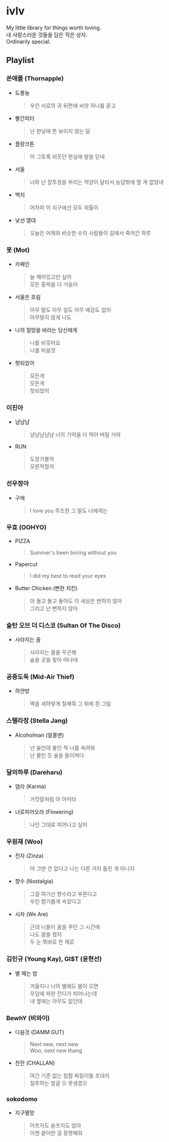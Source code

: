 # ivlv
My little library for things worth loving.  
내 사랑스러운 것들을 담은 작은 상자.  
Ordinarily special.  
## Playlist
### 쏜애플 (Thornapple)
-	도롱뇽 
	> 우린 서로의 귀 뒤편에 씨앗 하나를 묻고
-	빨간피터
	> 난 한낮에 뜬 보이지 않는 달
-	플랑크톤
	> 아 그토록 비웃던 현실에 발을 딛네
-	서울
	> 너와 난 잠투정을 부리는 억양이 달라서 농담밖에 할 게 없었네
-	백치
	> 어차피 이 지구에선 모두 외톨이
-	낯선 열대
	> 오늘은 어제와 비슷한 수의 사람들이 길에서 죽어간 하루
### 못 (Mot)
-	카페인
	> 늘 깨어있고만 싶어  
	  모든 중력을 다 거슬러
-	서울은 흐림
	> 아무 말도 아무 일도 아무 예감도 없이  
	  아무렇지 않게 나도
-	나의 절망을 바라는 당신에게
	> 나를 비웃어요  
	  나를 마음껏
-	헛되었어
	> 모든게  
	  모든게  
	  헛되었어
### 이진아
-	냠냠냠
	> 냠냠냠냠냠 너의 기억을 다 먹어 버릴 거야
-	RUN
	> 도망가볼까  
	  모른척할까
### 선우정아
-	구애
	> I love you 루즈한 그 말도 너에게는
### 우효 (OOHYO)
-	PIZZA
	> Summer's been boring without you
-	Papercut
	> I did my best to read your eyes
-	Butter Chicken (뻔한 치킨)
	> 아 돌고 돌고 돌아도 이 세상은 변하지 않아  
	  그리고 넌 뻔하지 않아
### 술탄 오브 더 디스코 (Sultan Of The Disco)
-	사라지는 꿈
	> 사라지는 꿈을 꾸곤해  
	  숨을 곳을 찾아 떠나네
### 공중도둑 (Mid-Air Thief)
-	하얀방
	> 벽을 새하얗게 칠해줘 그 위에 흰 그림
### 스텔라장 (Stella Jang)
-	Alcoholman (알콜맨)
	> 넌 술인데 물인 척 나를 속여와  
	  난 물인 듯 술을 들이켜다
### 달의하루 (Dareharu)
-	염라 (Karma)
	> 거짓말처럼 아 아미타
-	너로피어오라 (Flowering)
	> 나인 그대로 피어나고 싶어
### 우원재 (Woo)
-	진자 (Zinza)
	> 야 그딴 건 없다고 나는 다른 거지 틀린 게 아니지
-	향수 (Nostalgia)
	> 그걸 여기선 향수라고 부른다고  
	  우린 향기롭게 속았다고
-	시차 (We Are)
	> 근데 니들이 꿈을 꾸던 그 시간에  
	  나도 꿈을 꿨지  
	  두 눈 똑바로 뜬 채로
### 김민규 (Young Kay), GI$T (윤현선)
-	별 헤는 밤
	> 겨울지나 나의 별에도 봄이 오면  
	  무덤에 파란 잔디가 피어나는데  
	  내 옆에는 아무도 없던데
### BewhY (비와이)
-	다음것 (DAMM GUT)
	> Next new, next new  
	  Woo, next new thang
-	찬란 (CHALLAN)
	> 여긴 기준 없는 힙합 찌질이들 초대석  
	  질투하는 얼굴 으 못생겼으
### sokodomo
-	지구멸망
	> 아프지도 슬프지도 않아  
	  이젠 끝이란 걸 증명해줘
